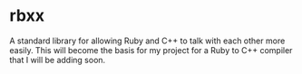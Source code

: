 # rbxx
A standard library for allowing Ruby and C++ to talk with each other more easily. This will become the basis for my project for a Ruby to C++ compiler that I will be adding soon.
